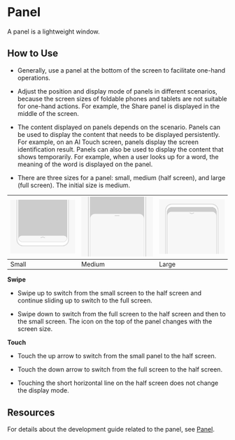 # Panel

A panel is a lightweight window.


## How to Use

- Generally, use a panel at the bottom of the screen to facilitate one-hand operations.

- Adjust the position and display mode of panels in different scenarios, because the screen sizes of foldable phones and tablets are not suitable for one-hand actions. For example, the Share panel is displayed in the middle of the screen.

- The content displayed on panels depends on the scenario. Panels can be used to display the content that needs to be displayed persistently. For example, on an AI Touch screen, panels display the screen identification result. Panels can also be used to display the content that shows temporarily. For example, when a user looks up for a word, the meaning of the word is displayed on the panel.

- There are three sizes for a panel: small, medium (half screen), and large (full screen). The initial size is medium.

| ![0000000000011111111.20220510095304.72992394150607102372539097629612](figures/0000000000011111111.20220510095304.72992394150607102372539097629612.png)   | ![0000000000011111111.20220510095304.24608889135029266787163977198981](figures/0000000000011111111.20220510095304.24608889135029266787163977198981.png)   |![0000000000011111111.20220510095304.12793285951505933611214550743568](figures/0000000000011111111.20220510095304.12793285951505933611214550743568.png)  |
|  --------  |  --------  |  --------  |
| Small     | Medium     | Large     | 


**Swipe**


- Swipe up to switch from the small screen to the half screen and continue sliding up to switch to the full screen.

- Swipe down to switch from the full screen to the half screen and then to the small screen. The icon on the top of the panel changes with the screen size. 


**Touch**


- Touch the up arrow to switch from the small panel to the half screen.

- Touch the down arrow to switch from the full screen to the half screen.

- Touching the short horizontal line on the half screen does not change the display mode.


## Resources

For details about the development guide related to the panel, see [Panel](../../application-dev/reference/arkui-ts/ts-container-panel.md).
